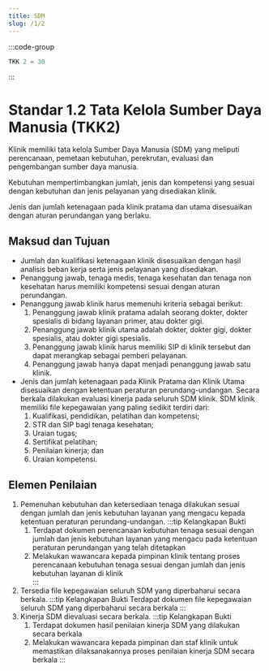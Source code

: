 ```yaml
---
title: SDM
slug: /1/2
---
```

:::code-group

``` js [Nilai]
TKK 2 = 30

```
:::
# Standar 1.2 Tata Kelola Sumber Daya Manusia (TKK2) 

Klinik memiliki tata kelola Sumber Daya Manusia (SDM) yang meliputi perencanaan, pemetaan kebutuhan, perekrutan, evaluasi dan pengembangan sumber daya manusia. 

Kebutuhan mempertimbangkan jumlah, jenis dan kompetensi yang sesuai dengan kebutuhan dan jenis pelayanan yang disediakan klinik. 

Jenis dan jumlah ketenagaan pada klinik pratama dan utama disesuaikan dengan aturan perundangan yang berlaku. 

## Maksud dan Tujuan 
- Jumlah dan kualifikasi ketenagaan klinik disesuaikan dengan hasil analisis beban kerja serta jenis pelayanan yang disediakan. 
- Penanggung jawab, tenaga medis, tenaga kesehatan dan tenaga non kesehatan harus memiliki kompetensi sesuai dengan aturan perundangan. 
- Penanggung jawab klinik harus memenuhi kriteria sebagai berikut: 
  1. Penanggung jawab klinik pratama adalah seorang dokter, dokter spesialis di bidang layanan primer, atau dokter gigi. 
  2. Penanggung jawab klinik utama adalah dokter, dokter gigi, dokter spesialis, atau dokter gigi spesialis. 
  3. Penanggung jawab klinik harus memiliki SIP di klinik tersebut dan dapat merangkap sebagai pemberi pelayanan. 
  4. Penanggung jawab hanya dapat menjadi penanggung jawab satu klinik. 
- Jenis dan jumlah ketenagaan pada Klinik Pratama dan Klinik Utama disesuaikan dengan ketentuan peraturan perundang-undangan. Secara berkala dilakukan evaluasi kinerja pada seluruh SDM klinik. SDM klinik memiliki file kepegawaian yang paling sedikit terdiri dari: 
  1. Kualifikasi, pendidikan, pelatihan dan kompetensi; 
  2. STR dan SIP bagi tenaga kesehatan; 
  3. Uraian tugas; 
  4. Sertifikat pelatihan; 
  5. Penilaian kinerja; dan 
  6. Uraian kompetensi. 

## Elemen Penilaian 
1. Pemenuhan kebutuhan dan ketersediaan tenaga dilakukan sesuai dengan jumlah dan jenis kebutuhan layanan yang mengacu kepada ketentuan peraturan perundang-undangan. 
   :::tip Kelangkapan Bukti
   1. Terdapat dokumen perencanaan kebutuhan tenaga sesuai dengan jumlah dan jenis kebutuhan layanan yang mengacu pada ketentuan peraturan perundangan yang telah ditetapkan
   2. Melakukan wawancara kepada pimpinan klinik tentang proses perencanaan kebutuhan tenaga sesuai dengan jumlah dan jenis kebutuhan layanan di klinik  
   ::: 
2. Tersedia file kepegawaian seluruh SDM yang diperbaharui secara berkala. 
   :::tip Kelangkapan Bukti
    Terdapat dokumen file kepegawaian seluruh SDM yang diperbaharui secara berkala 
    :::
4. Kinerja SDM dievaluasi secara berkala. 
   :::tip Kelangkapan Bukti
   1. Terdapat dokumen hasil penilaian kinerja SDM yang dilakukan secara berkala 
   2. Melakukan wawancara kepada pimpinan dan staf klinik untuk memastikan dilaksanakannya proses penilaian kinerja SDM secara berkala 
   :::
